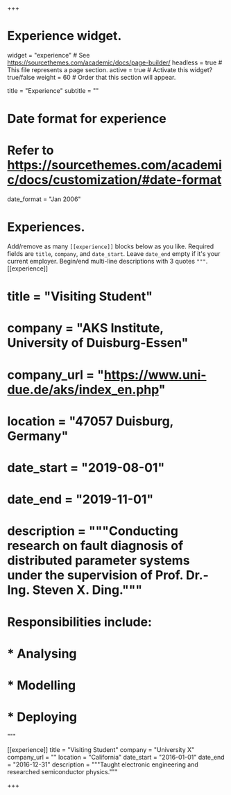 +++
# Experience widget.
widget = "experience"  # See https://sourcethemes.com/academic/docs/page-builder/
headless = true  # This file represents a page section.
active = true  # Activate this widget? true/false
weight = 60  # Order that this section will appear.

title = "Experience"
subtitle = ""

# Date format for experience
#   Refer to https://sourcethemes.com/academic/docs/customization/#date-format
date_format = "Jan 2006"

# Experiences.
   Add/remove as many `[[experience]]` blocks below as you like.
   Required fields are `title`, `company`, and `date_start`.
   Leave `date_end` empty if it's your current employer.
   Begin/end multi-line descriptions with 3 quotes `"""`.
 [[experience]]
 # title = "Visiting Student"
 # company = "AKS Institute, University of Duisburg-Essen"
 # company_url = "https://www.uni-due.de/aks/index_en.php"
 # location = "47057 Duisburg, Germany"
 # date_start = "2019-08-01"
 # date_end = "2019-11-01"
 # description = """Conducting research on fault diagnosis of distributed parameter systems under the supervision of Prof. Dr.-Ing. Steven X. Ding."""
 #  Responsibilities include:
  
 #  * Analysing
 #  * Modelling
 #  * Deploying
  """

 [[experience]]
  title = "Visiting Student"
  company = "University X"
  company_url = ""
  location = "California"
  date_start = "2016-01-01"
  date_end = "2016-12-31"
  description = """Taught electronic engineering and researched semiconductor physics."""

+++
